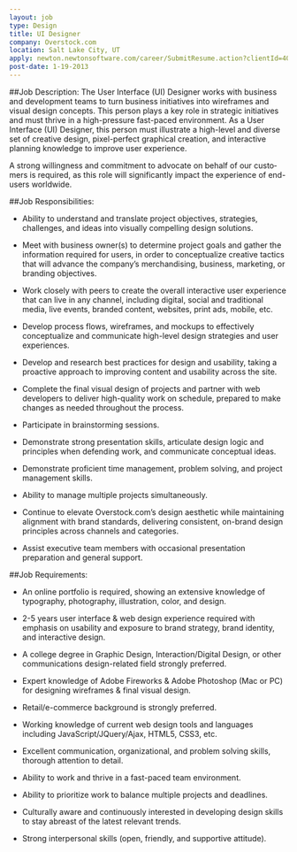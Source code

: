 ```yaml
---
layout: job
type: Design
title: UI Designer
company: Overstock.com
location: Salt Lake City, UT
apply: newton.newtonsoftware.com/career/SubmitResume.action?clientId=4028f88c29ef64190129f13f707604e7&id=8a42a12b3c245793013c25ae90663311&specialization=
post-date: 1-19-2013
--- 
```


##Job Description: 
The User Interface (UI) Designer works with business and development teams to turn business initiatives into wireframes and visual design concepts. This person plays a key role in strategic initiatives and must thrive in a high-pressure fast-paced environment. As a User Interface (UI) Designer, this person must illustrate a high-level and diverse set of creative design, pixel-perfect graphical creation, and interactive planning knowledge to improve user experience.

A strong willingness and commitment to advocate on behalf of our custo­­­mers is required, as this role will significantly impact the experience of end-users worldwide.



##Job Responsibilities:

* Ability to understand and translate project objectives, strategies, challenges, and ideas into visually compelling design solutions.

* Meet with business owner(s) to determine project goals and gather the information required for users, in order to conceptualize creative tactics that will advance the company’s merchandising, business, marketing, or branding objectives.

* Work closely with peers to create the overall interactive user experience that can live in any channel, including digital, social and traditional media, live events, branded content, websites, print ads, mobile, etc.

* Develop process flows, wireframes, and mockups to effectively conceptualize and communicate high-level design strategies and user experiences.

* Develop and research best practices for design and usability, taking a proactive approach to improving content and usability across the site.

* Complete the final visual design of projects and partner with web developers to deliver high-quality work on schedule, prepared to make changes as needed throughout the process.

* Participate in brainstorming sessions.

* Demonstrate strong presentation skills, articulate design logic and principles when defending work, and communicate conceptual ideas.

* Demonstrate proficient time management, problem solving, and project management skills.

* Ability to manage multiple projects simultaneously.

* Continue to elevate Overstock.com’s design aesthetic while maintaining alignment with brand standards, delivering consistent, on-brand design principles across channels and categories.

* Assist executive team members with occasional presentation preparation and general support.




##Job Requirements: 

* An online portfolio is required, showing an extensive knowledge of typography, photography, illustration, color, and design.

* 2-5 years user interface & web design experience required with emphasis on usability and exposure to brand strategy, brand identity, and interactive design.

* A college degree in Graphic Design, Interaction/Digital Design, or other communications design-related field strongly preferred.

* Expert knowledge of Adobe Fireworks & Adobe Photoshop (Mac or PC) for designing wireframes & final visual design.

* Retail/e-commerce background is strongly preferred.

* Working knowledge of current web design tools and languages including JavaScript/JQuery/Ajax, HTML5, CSS3, etc.

* Excellent communication, organizational, and problem solving skills, thorough attention to detail.

* Ability to work and thrive in a fast-paced team environment.

* Ability to prioritize work to balance multiple projects and deadlines.

* Culturally aware and continuously interested in developing design skills to stay abreast of the latest relevant trends.

* Strong interpersonal skills (open, friendly, and supportive attitude).